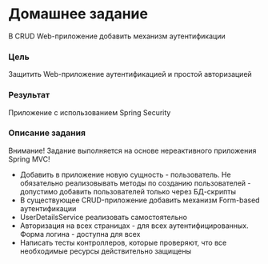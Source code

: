 # Домашнее задание
В CRUD Web-приложение добавить механизм аутентификации

### Цель
Защитить Web-приложение аутентификацией и простой авторизацией

### Результат
Приложение с использованием Spring Security

### Описание задания
Внимание! Задание выполняется на основе нереактивного приложения Spring MVC!

* Добавить в приложение новую сущность - пользователь. Не обязательно реализовывать методы по созданию пользователей - допустимо добавить пользователей только через БД-скрипты
* В существующее CRUD-приложение добавить механизм Form-based аутентификации
* UserDetailsService реализовать самостоятельно
* Авторизация на всех страницах - для всех аутентифицированных. Форма логина - доступна для всех
* Написать тесты контроллеров, которые проверяют, что все необходимые ресурсы действительно защищены
